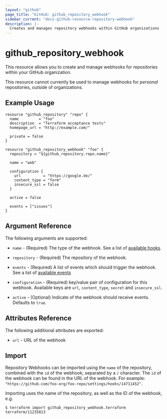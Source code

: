 ```yaml
---
layout: "github"
page_title: "GitHub: github_repository_webhook"
sidebar_current: "docs-github-resource-repository-webhook"
description: |-
  Creates and manages repository webhooks within GitHub organizations
---
```


# github_repository_webhook

This resource allows you to create and manage webhooks for repositories within your
GitHub organization.

This resource cannot currently be used to manage webhooks for *personal* repositories,
outside of organizations.

## Example Usage

```hcl
resource "github_repository" "repo" {
  name         = "foo"
  description  = "Terraform acceptance tests"
  homepage_url = "http://example.com/"

  private = false
}

resource "github_repository_webhook" "foo" {
  repository = "${github_repository.repo.name}"

  name = "web"

  configuration {
    url          = "https://google.de/"
    content_type = "form"
    insecure_ssl = false
  }

  active = false

  events = ["issues"]
}
```

## Argument Reference

The following arguments are supported:

* `name` - (Required) The type of the webhook. See a list of [available hooks](https://api.github.com/hooks).

* `repository` - (Required) The repository of the webhook.

* `events` - (Required) A list of events which should trigger the webhook. See a list of [available events](https://developer.github.com/v3/activity/events/types/)

* `configuration` - (Required) key/value pair of configuration for this webhook. Available keys are `url`, `content_type`, `secret` and `insecure_ssl`.

* `active` - (Optional) Indicate of the webhook should receive events. Defaults to `true`.

## Attributes Reference

The following additional attributes are exported:

* `url` - URL of the webhook

## Import

Repository Webhooks can be imported using the `name` of the repository, combined with the `id` of the webhook, separated by a `/` character.
The `id` of the webhook can be found in the URL of the webhook. For example: `"https://github.com/foo-org/foo-repo/settings/hooks/14711452"`.

Importing uses the name of the repository, as well as the ID of the webhook, e.g.

```
$ terraform import github_repository_webhook.terraform terraform/11235813
```